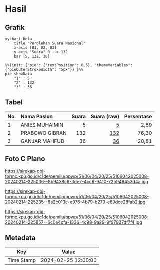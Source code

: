 # Hasil

## Grafik

```mermaid
xychart-beta
    title "Perolehan Suara Nasional"
    x-axis [01, 02, 03]
    y-axis "Suara" 0 --> 132
    bar [5, 132, 36]
```

```mermaid
%%{init: {"pie": {"textPosition": 0.5}, "themeVariables": {"pieOuterStrokeWidth": "5px"}} }%%
pie showData
    "1" : 5
    "2" : 132
    "3" : 36
```

## Tabel

| No. | Nama Paslon    | Suara | Suara (raw) | Persentase |
|:--- |:-------------- | -----:| -----------:| ----------:|
| 1   | ANIES MUHAIMIN | 5     | [5][p-1]    | 2,89       |
| 2   | PRABOWO GIBRAN | 132   | [132][p-2]  | 76,30      |
| 3   | GANJAR MAHFUD  | 36    | [36][p-3]   | 20,81      |


[p-1]: https://github.com/gigit-pemilu/pemilu-2024/blob/main/pilpres/hitung-suara/sub/51-bali/sub/06-bangli/sub/04-kintamani/sub/2025-songan-b/sub/008-tps/sub/paslon-1.txt
[p-2]: https://github.com/gigit-pemilu/pemilu-2024/blob/main/pilpres/hitung-suara/sub/51-bali/sub/06-bangli/sub/04-kintamani/sub/2025-songan-b/sub/008-tps/sub/paslon-2.txt
[p-3]: https://github.com/gigit-pemilu/pemilu-2024/blob/main/pilpres/hitung-suara/sub/51-bali/sub/06-bangli/sub/04-kintamani/sub/2025-songan-b/sub/008-tps/sub/paslon-3.txt

## Foto C Plano

https://sirekap-obj-formc.kpu.go.id/c1de/pemilu/ppwp/51/06/04/20/25/5106042025008-20240214-225036--8b9438c8-3de7-4cc6-9410-72b948453d4a.jpg

https://sirekap-obj-formc.kpu.go.id/c1de/pemilu/ppwp/51/06/04/20/25/5106042025008-20240214-225235--6a2c013c-e976-4b79-b279-c89dce28fab2.jpg

https://sirekap-obj-formc.kpu.go.id/c1de/pemilu/ppwp/51/06/04/20/25/5106042025008-20240214-225857--6c0a4cfa-1336-4c98-9a29-9f97937df7f4.jpg


## Metadata

| Key        | Value               |
| ---------- | ------------------- |
| Time Stamp | 2024-02-25 12:00:00 |



